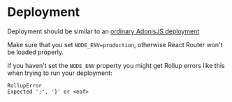 # Deployment

Deployment should be similar to an [ordinary AdonisJS deployment](https://docs.adonisjs.com/guides/getting-started/deployment)

Make sure that you set `NODE_ENV=production`, otherwise React Router won't be loaded properly.

If you haven't set the `NODE_ENV` property you might get Rollup errors like this when trying to run your deployment:

```
RollupError
Expected ';', '}' or <eof>
```
